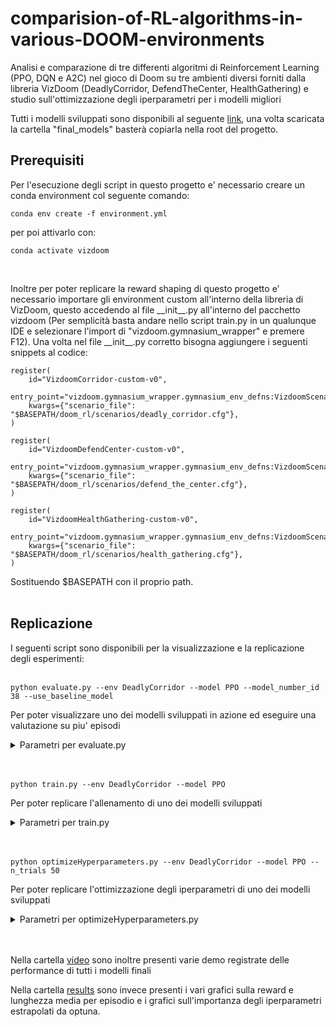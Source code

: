 # comparision-of-RL-algorithms-in-various-DOOM-environments
Analisi e comparazione di tre differenti algoritmi di Reinforcement Learning (PPO, DQN e A2C) nel gioco di Doom su tre ambienti diversi forniti dalla libreria VizDoom (DeadlyCorridor, DefendTheCenter, HealthGathering) e studio sull'ottimizzazione degli iperparametri per i modelli migliori

Tutti i modelli sviluppati sono disponibili al seguente [link](https://drive.google.com/drive/folders/1corM8rfArfy-ZTTIRUcE_bKYuVFaOvNK?usp=sharing), una volta scaricata la cartella "final_models" basterà copiarla nella root del progetto.

## Prerequisiti
Per l'esecuzione degli script in questo progetto e' necessario creare un conda environment col seguente comando:
```
conda env create -f environment.yml
```
per poi attivarlo con:
```
conda activate vizdoom
```
<br>

Inoltre per poter replicare la reward shaping di questo progetto e' necessario importare gli environment custom all'interno della libreria di VizDoom, questo accedendo al file \_\_init\_\_.py all'interno del pacchetto vizdoom (Per semplicità basta andare nello script train.py in un qualunque IDE e selezionare l'import di "vizdoom.gymnasium_wrapper" e premere F12).
Una volta nel file \_\_init\_\_.py corretto bisogna aggiungere i seguenti snippets al codice:
```
register(
    id="VizdoomCorridor-custom-v0",
    entry_point="vizdoom.gymnasium_wrapper.gymnasium_env_defns:VizdoomScenarioEnv",
    kwargs={"scenario_file": "$BASEPATH/doom_rl/scenarios/deadly_corridor.cfg"},
)

register(
    id="VizdoomDefendCenter-custom-v0",
    entry_point="vizdoom.gymnasium_wrapper.gymnasium_env_defns:VizdoomScenarioEnv",
    kwargs={"scenario_file": "$BASEPATH/doom_rl/scenarios/defend_the_center.cfg"},
)

register(
    id="VizdoomHealthGathering-custom-v0",
    entry_point="vizdoom.gymnasium_wrapper.gymnasium_env_defns:VizdoomScenarioEnv",
    kwargs={"scenario_file": "$BASEPATH/doom_rl/scenarios/health_gathering.cfg"},
)
```
Sostituendo $BASEPATH con il proprio path.
<br><br>

## Replicazione
I seguenti script sono disponibili per la visualizzazione e la replicazione degli esperimenti:<br><br>

```
python evaluate.py --env DeadlyCorridor --model PPO --model_number_id 38 --use_baseline_model
```
Per poter visualizzare uno dei modelli sviluppati in azione ed eseguire una valutazione su 
piu' episodi

<details>
<summary>Parametri per evaluate.py</summary>

- **--help**  
  Mostra una guida sui parametri.

- **--env** \
  Nome dell'ambiente di gioco (DeadlyCorridor, DefendTheCenter, HealthGathering).

- **--model**  
  Modello da utilizzare (PPO, DQN, A2C).

- **--model_number_id** \
  ID contenuto nel nome del modello allenato all'interno di final_models.

- **--eval_episodes** \
  Specifica il numero di episodi di valutazione da eseguire.

- **--use_baseline_model** \
  Flag per valuatre e visualizzare il modello allenato con i parametri di default.

- **--use_best_model** \
  Flag per valutare e visualizzare il modello allenato con i parametri ottimizzati.

- **--record_video** \
  Flag per registrare un video dell'agente in azione (percorso di default "/$PROJECT_ROOT/videos/$ENV_NAME/$MODEL_NAME")

</details><br><br>


```
python train.py --env DeadlyCorridor --model PPO
```
Per poter replicare l'allenamento di uno dei modelli sviluppati

<details>
<summary>Parametri per train.py</summary>

- **--help**  
  Mostra una guida sui parametri.

- **--env** \
  Nome dell'ambiente di gioco (DeadlyCorridor, DefendTheCenter, HealthGathering).

- **--model**  
  Modello da utilizzare (PPO, DQN, A2C).

- **--use_best_params** \
  Specifica se allenare il modello usando i parametri di default o i parametri ottimizzati trovati.

- **--use_wandb** \
  Specifica se usare o meno il tracking dell'esperimento sfruttando il servizio di wandb (E' prima necessario inizializzare l'installazione di wandb come specificato al seguente [link](https://docs.wandb.ai/quickstart/)).

</details><br><br>


```
python optimizeHyperparameters.py --env DeadlyCorridor --model PPO --n_trials 50
```
Per poter replicare l'ottimizzazione degli iperparametri di uno dei modelli sviluppati

<details>
<summary>Parametri per optimizeHyperparameters.py</summary>

- **--help**  
  Mostra una guida sui parametri.

- **--env** \
  Nome dell'ambiente di gioco (DeadlyCorridor, DefendTheCenter, HealthGathering).

- **--model**  
  Modello da utilizzare (PPO, DQN, A2C).

- **--n_trials** \
  Specifica il numero di trials per l'ottimizzazione da eseguire.
</details><br><br>


Nella cartella [video](./videos/) sono inoltre presenti varie demo registrate delle performance di tutti i modelli finali

Nella cartella [results](./results/) sono invece presenti i vari grafici sulla reward e lunghezza media per episodio e i grafici sull'importanza degli iperparametri estrapolati da optuna.
